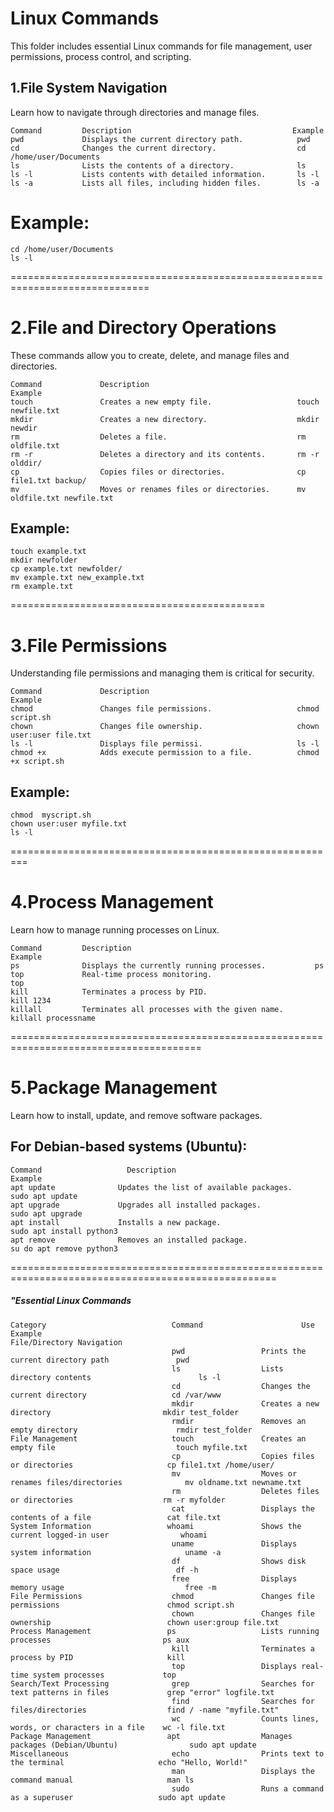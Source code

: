  # Linux Commands  
 This folder includes essential Linux commands for file management, user permissions, process control, and scripting.  
 
 ## 1.File System Navigation
 Learn how to navigate through directories and manage files.


    Command     	Description	                                   Example
    pwd	            Displays the current directory path.	        pwd
    cd	            Changes the current directory.	                cd /home/user/Documents
    ls	            Lists the contents of a directory.	            ls
    ls -l	        Lists contents with detailed information.	    ls -l
    ls -a	        Lists all files, including hidden files.	    ls -a
  # Example:
    cd /home/user/Documents
    ls -l

==============================================================================    
# 2.File and Directory Operations
These commands allow you to create, delete, and manage files and directories.

    Command	            Description	                                    Example
    touch	            Creates a new empty file.	                touch newfile.txt
    mkdir	            Creates a new directory.	                mkdir newdir
    rm	                Deletes a file.	                            rm oldfile.txt
    rm -r	            Deletes a directory and its contents.	    rm -r olddir/
    cp	                Copies files or directories.	            cp file1.txt backup/
    mv	                Moves or renames files or directories.	    mv oldfile.txt newfile.txt

## Example:
    touch example.txt
    mkdir newfolder
    cp example.txt newfolder/
    mv example.txt new_example.txt
    rm example.txt
============================================
# 3.File Permissions
Understanding file permissions and managing them is critical for security.


    Command	            Description	                                Example
    chmod	            Changes file permissions.	                chmod  script.sh
    chown	            Changes file ownership.    	                chown user:user file.txt
    ls -l	            Displays file permissi.                     ls -l
    chmod +x	        Adds execute permission to a file.	        chmod +x script.sh
     
## Example:
    chmod  myscript.sh
    chown user:user myfile.txt
    ls -l
=========================================================
# 4.Process Management
Learn how to manage running processes on Linux.


    Command	        Description                                     	Example
    ps	            Displays the currently running processes.	        ps
    top	            Real-time process monitoring.	                    top
    kill	        Terminates a process by PID.	                    kill 1234
    killall	        Terminates all processes with the given name.	    killall processname

=======================================================================================

# 5.Package Management 
Learn how to install, update, and remove software packages.

## For Debian-based systems (Ubuntu):

    Command	                  Description	                                Example
    apt update    	        Updates the list of available packages.	        sudo apt update
    apt upgrade         	Upgrades all installed packages.	            sudo apt upgrade
    apt install	            Installs a new package.	                        sudo apt install python3
    apt remove	            Removes an installed package.	                su do apt remove python3
====================================================================================================
 
 ##### "Essential Linux Commands ############
 
    Category            	            Command	                     Use	                                 Example
    File/Directory Navigation
    	                                pwd     	        Prints the current directory path	            pwd
                                        ls	                Lists directory contents	                    ls -l
                                        cd	                Changes the current directory	                cd /var/www
                                        mkdir	            Creates a new directory	                        mkdir test_folder
                                        rmdir	            Removes an empty directory	                    rmdir test_folder
    File Management             	    touch	            Creates an empty file	                        touch myfile.txt
                                        cp	                Copies files or directories	                    cp file1.txt /home/user/
                                        mv	                Moves or renames files/directories	            mv oldname.txt newname.txt
                                        rm	                Deletes files or directories	                rm -r myfolder
                                        cat	                Displays the contents of a file	                cat file.txt
    System Information	               whoami	            Shows the current logged-in user	            whoami
                                        uname	            Displays system information	                    uname -a
                                        df	                Shows disk space usage                         	df -h
                                        free	            Displays memory usage	                        free -m
    File Permissions                	chmod	            Changes file permissions	                    chmod script.sh
                                        chown	            Changes file ownership	                        chown user:group file.txt
    Process Management	               ps	                Lists running processes	                        ps aux
                                        kill	            Terminates a process by PID	                    kill 
                                        top	                Displays real-time system processes	            top
    Search/Text Processing	            grep	            Searches for text patterns in files         	grep "error" logfile.txt
                                        find	            Searches for files/directories              	find / -name "myfile.txt"
                                        wc	                Counts lines, words, or characters in a file    wc -l file.txt
    Package Management	               apt	                Manages packages (Debian/Ubuntu)	            sudo apt update
    Miscellaneous	                    echo	            Prints text to the terminal	                    echo "Hello, World!"
                                        man	                Displays the command manual	                    man ls
                                        sudo	            Runs a command as a superuser	                sudo apt update

                                        